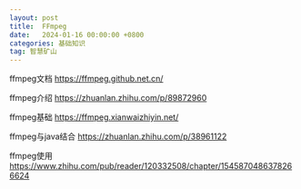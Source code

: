 ```yaml
---
layout: post
title:  FFmpeg
date:   2024-01-16 00:00:00 +0800
categories: 基础知识
tag: 智慧矿山
---
```




ffmpeg文档 https://ffmpeg.github.net.cn/

ffmpeg介绍 https://zhuanlan.zhihu.com/p/89872960

ffmpeg基础 https://ffmpeg.xianwaizhiyin.net/

ffmpeg与java结合 https://zhuanlan.zhihu.com/p/38961122

ffmpeg使用 https://www.zhihu.com/pub/reader/120332508/chapter/1545870486378266624
